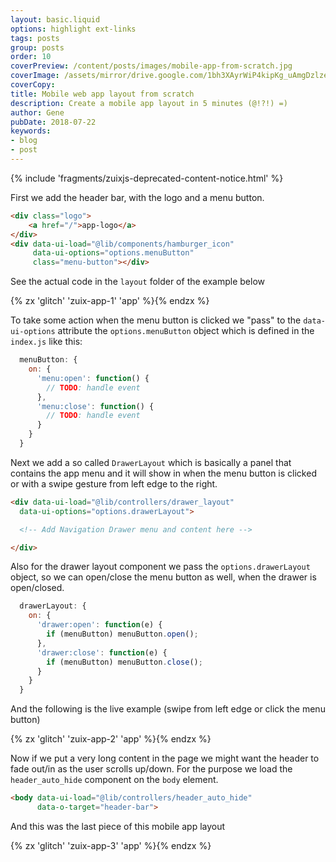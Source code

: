 ```yaml
---
layout: basic.liquid
options: highlight ext-links
tags: posts
group: posts
order: 10
coverPreview: /content/posts/images/mobile-app-from-scratch.jpg
coverImage: /assets/mirror/drive.google.com/1bh3XAyrWiP4kipKg_uAmgDzlzeiD9AZH
coverCopy:
title: Mobile web app layout from scratch
description: Create a mobile app layout in 5 minutes (@!?!) =)
author: Gene
pubDate: 2018-07-22
keywords:
- blog
- post
---
```


{% include 'fragments/zuixjs-deprecated-content-notice.html' %}

First we add the header bar, with the logo and a menu button.

```html
<div class="logo">
    <a href="/">app-logo</a>
</div>
<div data-ui-load="@lib/components/hamburger_icon"
     data-ui-options="options.menuButton"
     class="menu-button"></div>
```

See the actual code in the `layout` folder of the example below

{% zx 'glitch' 'zuix-app-1' 'app' %}{% endzx %}

To take some action when the menu button is clicked we "pass" to the `data-ui-options` attribute the `options.menuButton`
object which is defined in the `index.js` like this:

```js
  menuButton: {
    on: {
      'menu:open': function() {
        // TODO: handle event
      },
      'menu:close': function() {
        // TODO: handle event
      }
    }
  }
```

Next we add a so called `DrawerLayout` which is basically a panel that contains the app menu and it will show in when
the menu button is clicked or with a swipe gesture from left edge to the right.

```html
<div data-ui-load="@lib/controllers/drawer_layout"
  data-ui-options="options.drawerLayout">

  <!-- Add Navigation Drawer menu and content here -->

</div>
```

Also for the drawer layout component we pass the `options.drawerLayout` object, so we can open/close the menu button as
well, when the drawer is open/closed.

```js
  drawerLayout: {
    on: {
      'drawer:open': function(e) {
        if (menuButton) menuButton.open();
      },
      'drawer:close': function(e) {
        if (menuButton) menuButton.close();
      }
    }
  }
```

And the following is the live example (swipe from left edge or click the menu button)

{% zx 'glitch' 'zuix-app-2' 'app' %}{% endzx %}

Now if we put a very long content in the page we might want the header to fade out/in as the user scrolls up/down.
For the purpose we load the `header_auto_hide` component on the `body` element.

```html
<body data-ui-load="@lib/controllers/header_auto_hide"
      data-o-target="header-bar">
```

And this was the last piece of this mobile app layout

{% zx 'glitch' 'zuix-app-3' 'app' %}{% endzx %}
